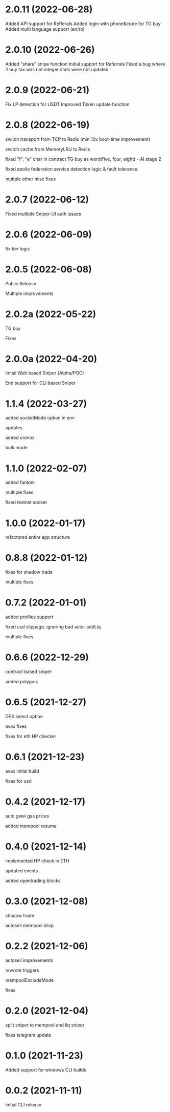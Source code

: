 # 2.0.11 (2022-06-28)

Added API support for Refferals
Added login with phone&code for TG buy
Added multi language support (en/ro)


# 2.0.10 (2022-06-26)

Added "share" snipe function
Initial support for Referrals
Fixed a bug where if buy tax was not integer stats were not updated
# 2.0.9 (2022-06-21)

Fix LP detection for USDT
Improved Token update function

# 2.0.8 (2022-06-19)

switch transport from TCP to Redis (min 10x boot-time improvement)

switch cache from MemoryLRU to Redis

fixed "f", "e" char in contract TG buy as word(five, four, eight) - AI stage 2

fixed apollo federation service detection logic & fault tolerance

mutiple other misc fixes

# 2.0.7 (2022-06-12)

Fixed multiple Sniper-UI auth issues

# 2.0.6 (2022-06-09)

fix tier logic

# 2.0.5 (2022-06-08)

Public Release

Multiple improvements

# 2.0.2a (2022-05-22)

TG buy

Fixes

# 2.0.0a (2022-04-20)

Initial Web based Sniper (Alpha/POC)

End support for CLI based Sniper

# 1.1.4 (2022-03-27)

added socketMode option in env

updates

added cronos

bulk mode

# 1.1.0 (2022-02-07)

added fantom

multiple fixes

fixed testnet socket

# 1.0.0 (2022-01-17)

refactored entire app structure

# 0.8.8 (2022-01-12)

fixes for shadow trade

multiple fixes

# 0.7.2 (2022-01-01)

added profiles support

fixed usd slippage, ignoring bad actor addLiq

multiple fixes

# 0.6.6 (2022-12-29)

contract based sniper

added polygon.

# 0.6.5 (2021-12-27)

DEX select option

avax fixes

fixes for eth HP checker

# 0.6.1 (2021-12-23)

avax initial build

fixes for usd

# 0.4.2 (2021-12-17)

auto gwei gas prices

added mempool resume

# 0.4.0 (2021-12-14)

implemented HP check in ETH

updated events

added opentrading blocks

# 0.3.0 (2021-12-08)

shadow trade

autosell mempool drop

# 0.2.2 (2021-12-06)

autosell improvements

rewrote triggers

mempoolExcludeMode

fixes

# 0.2.0 (2021-12-04)

split sniper to mempool and liq sniper

fixes telegram update

# 0.1.0 (2021-11-23)

Added support for windows CLI builds

# 0.0.2 (2021-11-11)

Initial CLI release
